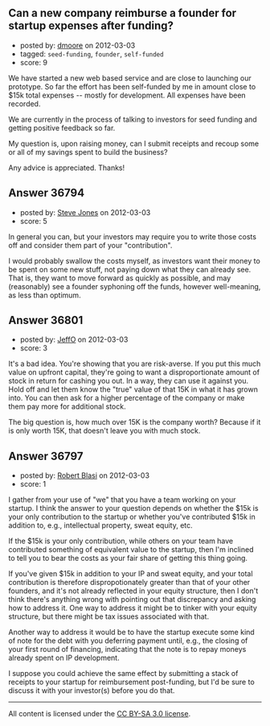 ## Can a new company reimburse a founder for startup expenses after funding?

- posted by: [dmoore](https://stackexchange.com/users/-1/16743-dmoore) on 2012-03-03
- tagged: `seed-funding`, `founder`, `self-funded`
- score: 9

We have started a new web based service and are close to launching our prototype.  So far the effort has been self-funded by me in amount close to $15k total expenses -- mostly for development.  All expenses have been recorded.

We are currently in the process of talking to investors for seed funding and getting positive feedback so far.

My question is, upon raising money, can I submit receipts and recoup some or all of my savings spent to build the business?

Any advice is appreciated.  Thanks!


## Answer 36794

- posted by: [Steve Jones](https://stackexchange.com/users/-1/12985-steve-jones) on 2012-03-03
- score: 5

In general you can, but your investors may require you to write those costs off and consider them part of your "contribution".

I would probably swallow the costs myself, as investors want their money to be spent on some new stuff, not paying down what they can already see. That is, they want to move forward as quickly as possible, and may (reasonably) see a founder syphoning off the funds, however well-meaning, as less than optimum.


## Answer 36801

- posted by: [JeffO](https://stackexchange.com/users/-1/1796-jeffo) on 2012-03-03
- score: 3

It's a bad idea. You're showing that you are risk-averse. If you put this much value on upfront capital, they're going to want a disproportionate amount of stock in return for cashing you out. In a way, they can use it against you. Hold off and let them know the "true" value of that 15K in what it has grown into. You can then ask for a higher percentage of the company or make them pay more for additional stock.

The big question is, how much over 15K is the company worth? Because if it is only worth 15K, that doesn't leave you with much stock.


## Answer 36797

- posted by: [Robert Blasi](https://stackexchange.com/users/-1/16745-robert-blasi) on 2012-03-03
- score: 1

I gather from your use of "we" that you have a team working on your startup.  I think the answer to your question depends on whether the $15k is your only contribution to the startup or whether you've contributed $15k in addition to, e.g., intellectual property, sweat equity, etc.

If the $15k is your only contribution, while others on your team have contributed something of equivalent value to the startup, then I'm inclined to tell you to bear the costs as your fair share of getting this thing going.

If you've given $15k in addition to your IP and sweat equity, and your total contribution is therefore dispropotionately greater than that of your other founders, and it's not already reflected in your equity structure, then I don't think there's anything wrong with pointing out that discrepancy and asking how to address it.  One way to address it might be to tinker with your equity structure, but there might be tax issues associated with that.

Another way to address it would be to have the startup execute some kind of note for the debt with you deferring payment until, e.g., the closing of your first round of financing, indicating that the note is to repay moneys already spent on IP development.

I suppose you could achieve the same effect by submitting a stack of receipts to your startup for reimbursement post-funding, but I'd be sure to discuss it with your investor(s) before you do that.



---

All content is licensed under the [CC BY-SA 3.0 license](https://creativecommons.org/licenses/by-sa/3.0/).
